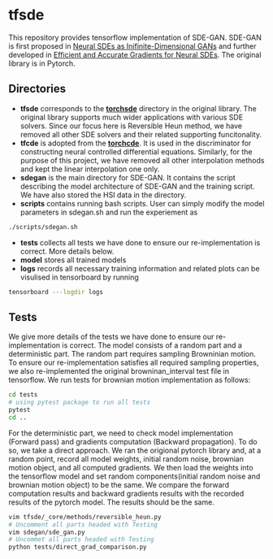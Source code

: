 # tfsde
This repository provides tensorflow implementation of SDE-GAN. SDE-GAN is first proposed in [Neural SDEs as Inifinite-Dimensional GANs](https://arxiv.org/abs/2102.03657) and further developed in [Efficient and Accurate Gradients for Neural SDEs](https://arxiv.org/abs/2105.13493). The original library is in Pytorch.

## Directories

* **tfsde** corresponds to the [**torchsde**](https://github.com/google-research/torchsde) directory in the original library. The original library supports much wider applications with various SDE solvers. Since our focus here is Reversible Heun method, we have removed all other SDE solvers and their related supporting funcitonality.  
* **tfcde** is adopted from the [**torchcde**](https://github.com/patrick-kidger/NeuralCDE). It is used in the discriminator for constructing neural controlled differential equations. Similarly, for the purpose of this project, we have removed all other interpolation methods and kept the linear interpolation one only.
* **sdegan** is the main directory for SDE-GAN. It contains the script describing the model architecture of SDE-GAN and the training script. We have also stored the HSI data in the directory.
* **scripts** contains running bash scripts. User can simply modify the model parameters in sdegan.sh and run the experiement as
```bash
./scripts/sdegan.sh
```
* **tests** collects all tests we have done to ensure our re-implementation is correct. More details below.
* **model** stores all trained models
* **logs** records all necessary training information and related plots can be visulised in tensorboard by running
```bash
tensorboard ---logdir logs
```

## Tests
We give more details of the tests we have done to ensure our re-implementation is correct. The model consists of a random part and a deterministic part. The random part requires sampling Browninian motion. To ensure our re-implementation satisfies all required sampling properties, we also re-implemented the original browninan_interval test file in tensorflow. We run tests for brownian motion implementation as follows:
```bash
cd tests
# using pytest package to run all tests
pytest
cd ..
```
For the deterministic part, we need to check model implementation (Forward pass) and gradients computation (Backward propagation). To do so, we take a direct approach. We ran the origional pytorch library and, at a random point, record all model weights, initial random noise, brownian motion object, and all computed gradients. We then load the weights into the tensorflow model and set random components(initial random noise and brownian motion object) to be the same. We compare the forward computation results and backward gradients results with the recorded results of the pytorch model. The results should be the same.
```bash
vim tfsde/_core/methods/reversible_heun.py
# Uncomment all parts headed with Testing
vim sdegan/sde_gan.py
# Uncommet all parts headed with Testing
python tests/direct_grad_comparison.py
```




